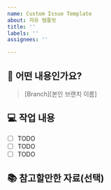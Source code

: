 ```yaml
---
name: Custom Issue Template
about: 자유 템플릿
title: ''
labels: ''
assignees: ''

---
```


##  🐝 어떤 내용인가요?
> [Branch][본인 브랜치 이름]


## 💻 작업 내용
- [ ] TODO
- [ ] TODO
- [ ] TODO

## 📚 참고할만한 자료(선택)
